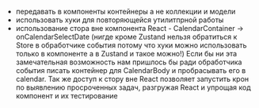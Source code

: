 -   передавать в компоненты контейнеры а не коллекции и модели
-   использовать хуки для повторяющейся утилитпрной работы
-   использование стора вне компонента React - CalendarContainer -> onCalendarSelectDate (нигде кроме Zustand нельзя обратиться к Store в обработчике события потому что хуки можно использовать только в компоненте а в Zustand и такое можно!) Если бы ни эта замечательная возможность нам пришлось бы ради обработчика события писать контейнер для CalendarBody и пробрасывать его в calendar. Так же доступ к стору вне React позволяет запустить крон по выявлению просроченных задач, разгружая React и упрощая код компонент и их тестирование
